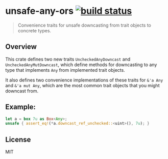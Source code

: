 # unsafe-any-ors [![build status](https://github.com/orphanage-rs/rust-unsafe-any/workflows/CI/badge.svg)](https://github.com/orphanage-rs/rust-unsafe-any/actions)

> Convenience traits for unsafe downcasting from trait objects to concrete types.

## Overview

This crate defines two new traits `UncheckedAnyDowncast` and `UncheckedAnyMutDowncast`,
which define methods for downcasting to any type that implements `Any` from
implemented trait objects.

It also defines two convenience implementations of these traits for `&'a Any`
and `&'a mut Any`, which are the most common trait objects that you might
downcast from.

## Example:

```rust
let a = box 7u as Box<Any>;
unsafe { assert_eq!(*a.downcast_ref_unchecked::<uint>(), 7u); }
```

## License

MIT


